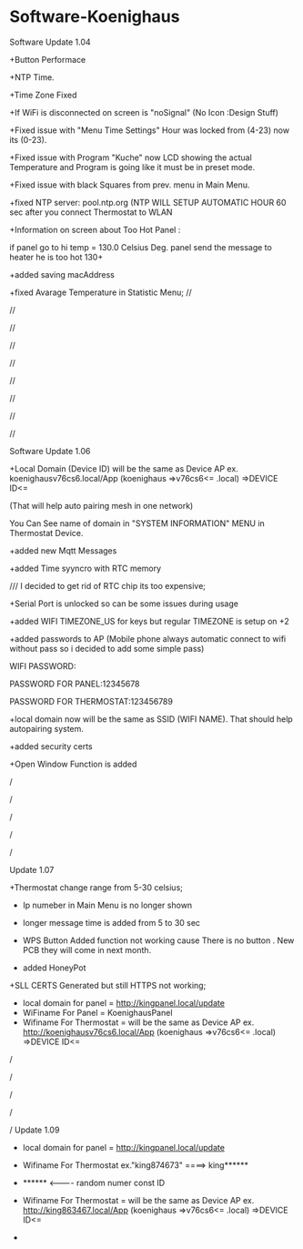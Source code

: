 # Software-Koenighaus
Software
Update 1.04


+Button Performace

+NTP Time.

+Time Zone Fixed

+If WiFi is disconnected on screen is "noSignal" (No Icon :Design Stuff)

+Fixed issue with "Menu Time Settings" Hour was locked from (4-23) now its (0-23).

+Fixed issue with Program "Kuche" now LCD showing the actual Temperature and Program is going like it must be in preset mode.

+Fixed issue with black Squares from prev. menu in Main Menu.

+fixed NTP server: pool.ntp.org (NTP WILL SETUP AUTOMATIC HOUR 60 sec after you connect Thermostat to WLAN

+Information on screen about Too Hot Panel :

if panel go to hi temp = 130.0 Celsius Deg. panel send the message to heater he is too hot 130+

+added saving macAddress 

+fixed Avarage Temperature in Statistic Menu;
//

//

//

//

//

//

//

//

//








Software
Update 1.06

+Local Domain (Device ID) will be the same as Device AP ex. koenighausv76cs6.local/App (koenighaus =>v76cs6<= .local) =>DEVICE ID<=    

(That will help auto pairing mesh in one network)


You Can See name of domain in "SYSTEM INFORMATION" MENU in Thermostat Device.

+added new Mqtt Messages 

+added Time syyncro with RTC memory

/// I decided to get rid of RTC chip its too expensive;

+Serial Port is unlocked so can be some issues during usage

+added WIFI TIMEZONE_US for keys but regular TIMEZONE is setup on +2

+added passwords to AP (Mobile phone always automatic connect to wifi without pass so i decided to add some simple pass)

WIFI PASSWORD:

PASSWORD FOR PANEL:12345678

PASSWORD FOR THERMOSTAT:123456789

+local domain now will be the same as SSID (WIFI NAME). That should help autopairing system.

+added security certs 

+Open Window Function is added 

/

/

/

/

/

Update 1.07

+Thermostat change range from 5-30 celsius;

+ Ip numeber in Main Menu is no longer shown

+ longer message time is added from 5 to 30 sec

+ WPS Button Added function not working cause There is no button . New PCB they will come in next month.

+ added HoneyPot

+SLL CERTS Generated but still HTTPS not working; 

+ local domain for panel = http://kingpanel.local/update
+ WiFiname For Panel = KoenighausPanel
+ Wifiname For Thermostat =  will be the same as Device AP ex. http://koenighausv76cs6.local/App (koenighaus =>v76cs6<= .local) =>DEVICE ID<=   

/

/

/

/

/
Update 1.09

+ local domain for panel = http://kingpanel.local/update

+ Wifiname For Thermostat ex."king874673"    ====> king******      

+ ****** <---- random numer const ID

+ Wifiname For Thermostat =  will be the same as Device AP ex. http://king863467.local/App (koenighaus =>v76cs6<= .local) =>DEVICE ID<=   

+
